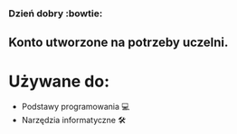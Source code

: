 ### Dzień dobry :bowtie:

## Konto utworzone na potrzeby uczelni.

# Używane do:
- Podstawy programowania :computer:
- Narzędzia informatyczne :hammer_and_wrench:
